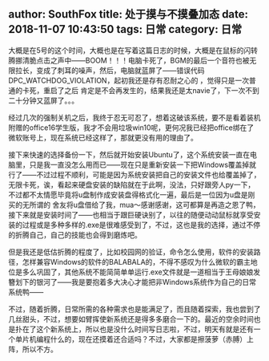 author: SouthFox
title: 处于摸与不摸叠加态
date: 2018-11-07 10:43:50
tags: 日常
category: 日常
---

大概是在5号的这个时间，大概也是在写着这篇日志的时候，大概是在鼠标的闪转腾挪清脆点击之声中&mdash;&mdash;BOOM！！！电脑卡死了，BGM的最后一个音符也被无限拉长，变成了刺耳的噪声，然后，电脑就蓝屏了&mdash;&mdash;错误代码DPC_WATCHDOG_VIOLATION，起初我还是存有忍耐之心的 ，觉得只是一次普通的卡死，重启了之后 肯定是不会再发生的，结果我还是太navie了，下一次不到二十分钟又蓝屏了。。。

<!--more-->

经过几次的强制关机之后，我终于忍无可忍了，想着这破该系统，要不是看着装机附赠的office16学生版，我才不会用垃圾win10呢，更何况我已经把office绑在了微软账号上，现在系统已经这样了，那就更没有用的理由了。

接下来快速的选择备份一下，然后就开始安装Ubuntu了，这个系统安装一直在电脑里，只是我一直没怎么用而已&mdash;&mdash;现在只是重新安装一下把Windows覆盖掉就行了&mdash;&mdash;不过过程不顺利，可能是因为系统安装把自己的安装文件也给覆盖掉了，无限卡死，诶，看起来硬盘安装的缺陷就在于此啊，没法，只好跟旁人py一下，不过都不太情愿毕竟将u盘制作成安装盘得格式化一遍，最后是一位因为u盘是刚买的无所谓的 舍友将u盘借给了我，mua～感谢感谢，这可都算是再造之恩了鸭，接下来就是安装时间了&mdash;&mdash;也相当于跟巨硬诀别了，以往的随便动动鼠标就享受安装的过程或是多种多样的.exe是很难感受到了，不过，这也是我的选择，通过不停的折腾自己，自己的技能也会得到磨炼吧。

但是我还是低估折腾的程度了，比如校园网的验证，命令怎么使用，软件的安装路径，怎样兼容Windows的软件的BALABALA的，不得不感叹为什么微软的霸主地位是多么巩固了，其他系统不能简简单单运行.exe文件就是一道相当于王母娘娘发簪划下的银河了&mdash;&mdash;我是要抱着多大决心才能把非Windows系统作为自己的日常系统鸭——

不过，随着折腾，日常所需的各种需求也是能满足了，而且随着探索，我也尝到了几丝甜头，不过，想要如臂挥使新系统还是得多多磨合一下的。最近的空余时间也是扑在了这个新系统上，所以也是没什么时间写日志啦，不过，明天有就是还有一个单片机编程什么的，现在还摸着还合适吗？不过，大家都是擦菠萝（赤膊）上阵，所以不方。